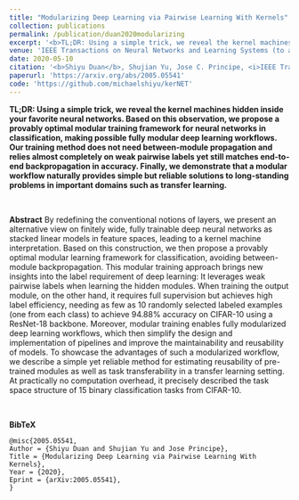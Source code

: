 ```yaml
---
title: "Modularizing Deep Learning via Pairwise Learning With Kernels"
collection: publications
permalink: /publication/duan2020modularizing
excerpt: '<b>TL;DR: Using a simple trick, we reveal the kernel machines hidden inside your favorite neural networks. Based on this observation, we propose a provably optimal modular training framework for neural networks in classification, making possible fully modular deep learning workflows. Our training method does not need between-module propagation and relies almost completely on weak pairwise labels yet still matches end-to-end backpropagation in accuracy. Finally, we demonstrate that a modular workflow naturally provides simple but reliable solutions to long-standing problems in important domains such as transfer learning.</b>'
venue: 'IEEE Transactions on Neural Networks and Learning Systems (to appear)'
date: 2020-05-10
citation: '<b>Shiyu Duan</b>, Shujian Yu, Jose C. Principe, <i>IEEE Transactions on Neural Networks and Learning Systems, to appear</i>'
paperurl: 'https://arxiv.org/abs/2005.05541'
code: 'https://github.com/michaelshiyu/kerNET'
---
```

**TL;DR: Using a simple trick, we reveal the kernel machines hidden inside your favorite neural networks. Based on this observation, we propose a provably optimal modular training framework for neural networks in classification, making possible fully modular deep learning workflows. Our training method does not need between-module propagation and relies almost completely on weak pairwise labels yet still matches end-to-end backpropagation in accuracy. Finally, we demonstrate that a modular workflow naturally provides simple but reliable solutions to long-standing problems in important domains such as transfer learning.** 

&nbsp;

**Abstract**
    By redefining the conventional notions of layers, we present an alternative view on finitely wide, fully trainable deep neural networks as stacked linear models in feature spaces, leading to a kernel machine interpretation.
    Based on this construction, we then propose a provably optimal modular learning framework for classification, avoiding between-module backpropagation.
    This modular training approach brings new insights into the label requirement of deep learning:
    It leverages weak pairwise labels when learning the hidden modules.
    When training the output module, on the other hand, it requires full supervision but achieves high label efficiency, needing as few as 10 randomly selected labeled examples (one from each class) to achieve 94.88% accuracy on CIFAR-10 using a ResNet-18 backbone.
    Moreover, modular training enables fully modularized deep learning workflows, which then simplify the design and implementation of pipelines and improve the maintainability and reusability of models.
    To showcase the advantages of such a modularized workflow, we describe a simple yet reliable method for estimating reusability of pre-trained modules as well as task transferability in a transfer learning setting.
    At practically no computation overhead, it precisely described the task space structure of 15 binary classification tasks from CIFAR-10.

&nbsp;

**BibTeX**
```angular2
@misc{2005.05541,
Author = {Shiyu Duan and Shujian Yu and Jose Principe},
Title = {Modularizing Deep Learning via Pairwise Learning With Kernels},
Year = {2020},
Eprint = {arXiv:2005.05541},
}
```
